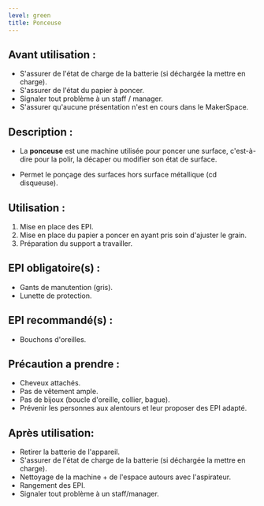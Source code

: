 ```yaml
---
level: green
title: Ponceuse
---
```


## Avant utilisation : 

- S'assurer de l'état de charge de la batterie (si déchargée la mettre en charge).
- S'assurer de l'état du papier à poncer.
- Signaler tout problème à un staff / manager.
- S'assurer qu'aucune présentation n'est en cours dans le MakerSpace.

## Description : 
- La **ponceuse** est une machine utilisée pour poncer une surface, c'est-à-dire pour la polir, la décaper ou modifier son état de surface. 

- Permet le ponçage des surfaces hors surface métallique (cd disqueuse).

## Utilisation : 

1. Mise en place des EPI. 
2. Mise en place du papier a poncer en ayant pris soin d'ajuster le grain. 
3. Préparation du support a travailler.

## EPI obligatoire(s) : 

- Gants de manutention (gris).
- Lunette de protection.

## EPI recommandé(s) :

- Bouchons d'oreilles.

## Précaution a prendre : 

- Cheveux attachés.
- Pas de vêtement ample.
- Pas de bijoux (boucle d'oreille, collier, bague).
- Prévenir les personnes aux alentours et leur proposer des EPI adapté.

## Après utilisation: 

- Retirer la batterie de l'appareil.
- S'assurer de l'état de charge de la batterie (si déchargée la mettre en charge).
- Nettoyage de la machine + de l'espace autours avec l'aspirateur.
- Rangement des EPI.
- Signaler tout problème à un staff/manager.
